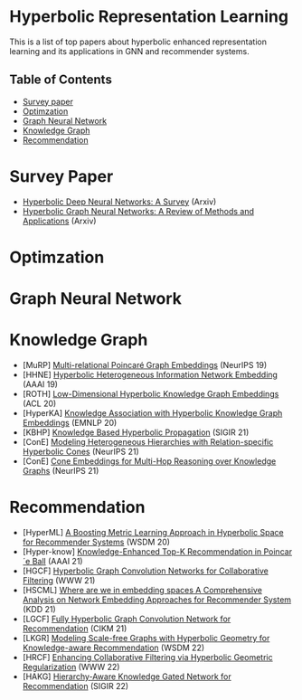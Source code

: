 # Hyperbolic Representation Learning 
This is a list of top papers about hyperbolic enhanced representation learning and its applications in GNN and recommender systems.

## Table of Contents

- [Survey paper](#Survey-Paper)
- [Optimzation](#Optimzation)
- [Graph Neural Network](#Graph-Neural-Network)
- [Knowledge Graph](#Knowledge-Graph)
- [Recommendation](#Recommendation)

# Survey Paper

* [Hyperbolic Deep Neural Networks: A Survey](https://arxiv.org/abs/2101.04562) (Arxiv)
* [Hyperbolic Graph Neural Networks: A Review of Methods and Applications](https://arxiv.org/abs/2202.13852) (Arxiv)

# Optimzation


# Graph Neural Network


# Knowledge Graph
* [MuRP] [Multi-relational Poincaré Graph Embeddings](https://arxiv.org/abs/1905.09791) (NeurIPS 19)
* [HHNE] [Hyperbolic Heterogeneous Information Network Embedding](https://ojs.aaai.org/index.php/AAAI/article/view/4471/4349) (AAAI 19)
* [ROTH] [Low-Dimensional Hyperbolic Knowledge Graph Embeddings](https://aclanthology.org/2020.acl-main.617) (ACL 20)
* [HyperKA] [Knowledge Association with Hyperbolic Knowledge Graph Embeddings](https://arxiv.org/abs/2010.02162) (EMNLP 20) 
* [KBHP] [Knowledge Based Hyperbolic Propagation](https://dl.acm.org/doi/abs/10.1145/3404835.3462980) (SIGIR 21)
* [ConE] [Modeling Heterogeneous Hierarchies with Relation-specific Hyperbolic Cones](https://arxiv.org/abs/2110.14923) (NeurIPS 21)
* [ConE] [Cone Embeddings for Multi-Hop Reasoning over Knowledge Graphs](https://arxiv.org/abs/2110.13715) (NeurIPS 21)



# Recommendation
* [HyperML] [A Boosting Metric Learning Approach in Hyperbolic Space for Recommender Systems](https://arxiv.org/abs/1809.01703) (WSDM 20)
* [Hyper-know] [Knowledge-Enhanced Top-K Recommendation in Poincar´e Ball](https://arxiv.org/abs/2101.04852) (AAAI 21)
* [HGCF] [Hyperbolic Graph Convolution Networks for Collaborative Filtering](https://dl.acm.org/doi/10.1145/3442381.3450101) (WWW 21)
* [HSCML] [Where are we in embedding spaces A Comprehensive Analysis on Network Embedding Approaches for Recommender System](https://arxiv.org/abs/2105.08908) (KDD 21)
* [LGCF] [Fully Hyperbolic Graph Convolution Network for Recommendation](https://dl.acm.org/doi/abs/10.1145/3459637.3482109) (CIKM 21)
* [LKGR] [Modeling Scale-free Graphs with Hyperbolic Geometry for Knowledge-aware Recommendation](https://arxiv.org/abs/2108.06468) (WSDM 22)
* [HRCF] [Enhancing Collaborative Filtering via Hyperbolic Geometric Regularization](https://arxiv.org/abs/2204.08176) (WWW 22)
* [HAKG] [Hierarchy-Aware Knowledge Gated Network for Recommendation](https://arxiv.org/abs/2204.04959) (SIGIR 22)

